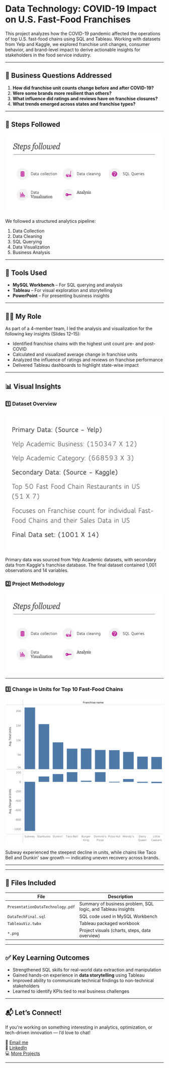 # Data Technology: COVID-19 Impact on U.S. Fast-Food Franchises

This project analyzes how the COVID-19 pandemic affected the operations of top U.S. fast-food chains using SQL and Tableau. Working with datasets from Yelp and Kaggle, we explored franchise unit changes, consumer behavior, and brand-level impact to derive actionable insights for stakeholders in the food service industry.

---

## 🧠 Business Questions Addressed

1. **How did franchise unit counts change before and after COVID-19?**
2. **Were some brands more resilient than others?**
3. **What influence did ratings and reviews have on franchise closures?**
4. **What trends emerged across states and franchise types?**

---

## 📁 Steps Followed

![Steps Followed](./StepsFollowed.png)

We followed a structured analytics pipeline:

1. Data Collection  
2. Data Cleaning  
3. SQL Querying  
4. Data Visualization  
5. Business Analysis

---

## 🧪 Tools Used

- **MySQL Workbench** – For SQL querying and analysis  
- **Tableau** – For visual exploration and storytelling  
- **PowerPoint** – For presenting business insights

---

## 🧑‍💻 My Role

As part of a 4-member team, I led the analysis and visualization for the following key insights (Slides 12–15):

- Identified franchise chains with the highest unit count pre- and post-COVID  
- Calculated and visualized average change in franchise units  
- Analyzed the influence of ratings and reviews on franchise performance  
- Delivered Tableau dashboards to highlight state-wise impact

---

## 📊 Visual Insights

### 1️⃣ Dataset Overview

![Dataset Overview](./DatasetOverview.png)

Primary data was sourced from Yelp Academic datasets, with secondary data from Kaggle's franchise database. The final dataset contained 1,001 observations and 14 variables.


### 2️⃣ Project Methodology

![Steps Followed](./StepsFollowed.png)

---

### 3️⃣ Change in Units for Top 10 Fast-Food Chains

![Franchise Unit Change](./FranchiseUnitChange.png)

Subway experienced the steepest decline in units, while chains like Taco Bell and Dunkin' saw growth — indicating uneven recovery across brands.

---
---

## 📂 Files Included

| File | Description |
|------|-------------|
| `PresentationDataTechnology.pdf` | Summary of business problem, SQL logic, and Tableau insights |
| `DataTechFinal.sql` | SQL code used in MySQL Workbench |
| `TableauViz.twbx` | Tableau packaged workbook |
| `*.png` | Project visuals (charts, steps, data overview)

---

## ✅ Key Learning Outcomes

- Strengthened SQL skills for real-world data extraction and manipulation  
- Gained hands-on experience in **data storytelling** using Tableau  
- Improved ability to communicate technical findings to non-technical stakeholders  
- Learned to identify KPIs tied to real business challenges

---

## 📬 Let’s Connect!

If you're working on something interesting in analytics, optimization, or tech-driven innovation — I’d love to chat!

📧 [Email me](mailto:arma.rahamath@gmail.com)  
🔗 [LinkedIn](https://www.linkedin.com/in/armashaik/)  
💻 [More Projects](https://github.com/ArmaShaik)

---
